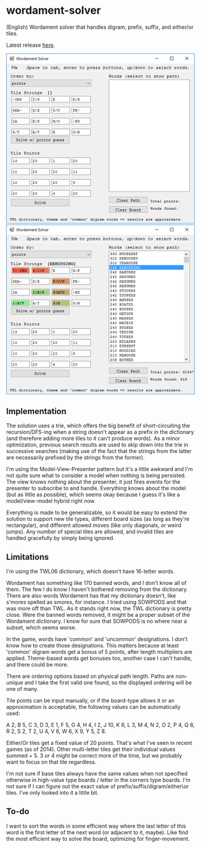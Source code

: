 wordament-solver
================

(English) Wordament solver that handles digram, prefix, suffix, and either/or tiles.

Latest release [here](https://github.com/davghouse/wordament-solver/releases/tag/v1.0.0).

![before](/Screenshots/BeforeSolving.png)
![after](/Screenshots/AfterSolving.png)

Implementation
--------------

The solution uses a trie, which offers the big benefit of short-circuiting the recursion/DFS-ing when a string doesn't appear as a prefix in the dictionary (and therefore adding more tiles to it can't produce words).
As a minor optimization, previous search results are used to skip down into the trie in successive searches (making use of the fact that the strings from the latter are necessarily prefixed by the strings from the former).

I'm using the Model-View-Presenter pattern but it's a little awkward and I'm not quite sure what to consider a model when nothing is being persisted.
The view knows nothing about the presenter, it just fires events for the presenter to subscribe to and handle. Everything knows about the model (but as little as possible), which seems okay because I guess it's like a model/view-model hybrid right now.

Everything is made to be generalizable, so it would be easy to extend the solution to support new tile types, different board sizes (as long as they're rectangular), and different allowed moves (like only diagonals, or weird jumps).
Any number of special tiles are allowed, and invalid tiles are handled gracefully by simply being ignored.

Limitations
-----------
I'm using the TWL06 dictionary, which doesn't have 16-letter words.

Wordament has something like 170 banned words, and I don't know all of them.
The few I do know I haven't bothered removing from the dictionary.
There are also words Wordament has that my dictionary doesn't, like s'mores spelled as smores, for instance.
I tried using SOWPODS and that was more off than TWL.
As it stands right now, the TWL dictionary is pretty close.
Were the banned words removed, it might be a proper subset of the Wordament dictionary.
I know for sure that SOWPODS is no where near a subset, which seems worse.

In the game, words have 'common' and 'uncommon' designations.
I don't know how to create those designations.
This matters because at least 'common' digram words get a bonus of 5 points, after length multipliers are applied.
Theme-based words get bonuses too, another case I can't handle, and there could be more.

There are ordering options based on physical path length.
Paths are non-unique and I take the first valid one found, so the displayed ordering will be one of many.

Tile points can be input manually, or if the board-type allows it or an approximation is acceptable, the following values can be automatically used:

A 2, B 5, C 3, D 3, E 1, F 5, G 4, H 4, I 2, J 10, K 6, L 3, M 4, N 2, O 2, P 4, Q 8, R 2, S 2, T 2, U 4, V 6, W 6, X 9, Y 5, Z 8.

Either/Or tiles get a fixed value of 20 points.
That's what I've seen in recent games (as of 2014).
Other multi-letter tiles get their individual values summed + 5.
3 or 4 might be correct more of the time, but we probably want to focus on that tile regardless.

I'm not sure if base tiles always have the same values when not specified otherwise in high-value type boards / letter in the corners type boards.
I'm not sure if I can figure out the exact value of prefix/suffix/digram/either\or tiles.
I've only looked into it a little bit.

To-do
-----------

I want to sort the words in some efficient way where the last letter of this word is the first letter of the next word (or adjacent to it, maybe).
Like find the most efficient way to solve the board, optimizing for finger-movement.
